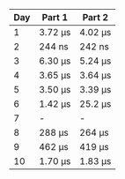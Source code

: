| Day | Part 1  | Part 2  |
| --- | ------- | ------- |
|   1 | 3.72 µs | 4.02 µs |
|   2 |  244 ns |  242 ns |
|   3 | 6.30 µs | 5.24 µs |
|   4 | 3.65 µs | 3.64 µs |
|   5 | 3.50 µs | 3.39 µs |
|   6 | 1.42 µs | 25.2 µs |
|   7 |    -    |    -    |
|   8 |  288 µs |  264 µs |
|   9 |  462 µs |  419 µs |
|  10 | 1.70 µs | 1.83 µs |
